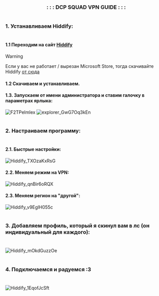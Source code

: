 

<div align="center">
    <h3 align="center">: : : DCP SQUAD VPN GUIDE : : :</h3>
</div>

#
### 1. Устанавливаем Hiddify:
#
#### 1.1 Переходим на сайт [Hiddify](https://hiddify.com)
> [!WARNING]
> Если у вас не работает / вырезан Microsoft Store, тогда скачивайте Hiddify [от сюда](https://github.com/hiddify/hiddify-next/releases/download/v2.5.7/Hiddify-Windows-Portable-x64.zip)
#### 1.2 Скачиваем и устанавливаем.
#### 1.3. Запускаем от имени администратора и ставим галочку в параметрах ярлыка:
![F2TPelmlex](https://github.com/user-attachments/assets/71a08136-33ca-4c01-a0ad-3426d957f66e)
![explorer_GwG7Oq3kEn](https://github.com/user-attachments/assets/0050cc26-e463-46f0-a68b-383ca96987d1)
#
### 2. Настраиваем программу:
#
#### 2.1. Быстрые настройки:
![Hiddify_TXOzaKxRsG](https://github.com/user-attachments/assets/bdd59e04-4904-4ec2-93bb-19937b6bb34d)

#### 2.2. Меняем режим на VPN:
![Hiddify_qnBir6oRQX](https://github.com/user-attachments/assets/71ac5f28-9ddf-47cd-a991-99341a75f94c)

#### 2.3. Меняем регион на "другой":
![Hiddify_v9EglH055c](https://github.com/user-attachments/assets/0b7ba2ed-14e6-49d2-a034-b839d0238278)
#
### 3. Добавляем профиль, который я скинул вам в лс (он индивидуальный для каждого):
#
![Hiddify_mOkdGuzzOe](https://github.com/user-attachments/assets/2adb2c12-d7ce-47f9-8107-05b41aa23005)
#
### 4. Подключаемся и радуемся :3
#
![Hiddify_1EqofJcSft](https://github.com/user-attachments/assets/dc7fcccf-ca24-4fed-b6c2-2e364f2861e3)
